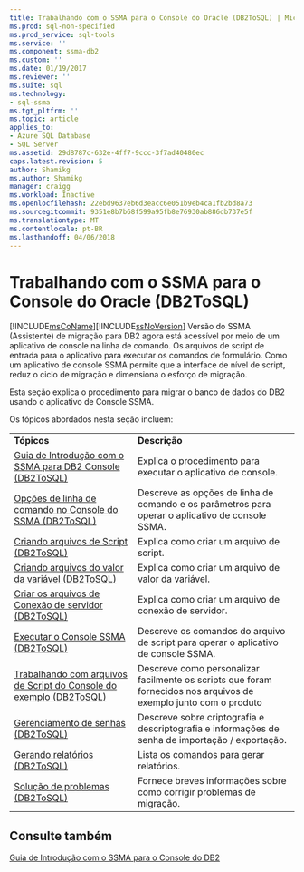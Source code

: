 ```yaml
---
title: Trabalhando com o SSMA para o Console do Oracle (DB2ToSQL) | Microsoft Docs
ms.prod: sql-non-specified
ms.prod_service: sql-tools
ms.service: ''
ms.component: ssma-db2
ms.custom: ''
ms.date: 01/19/2017
ms.reviewer: ''
ms.suite: sql
ms.technology:
- sql-ssma
ms.tgt_pltfrm: ''
ms.topic: article
applies_to:
- Azure SQL Database
- SQL Server
ms.assetid: 29d8787c-632e-4ff7-9ccc-3f7ad40480ec
caps.latest.revision: 5
author: Shamikg
ms.author: Shamikg
manager: craigg
ms.workload: Inactive
ms.openlocfilehash: 22ebd9637eb6d3eacc6e051b9eb4ca1fb2bd8a73
ms.sourcegitcommit: 9351e8b7b68f599a95fb8e76930ab886db737e5f
ms.translationtype: MT
ms.contentlocale: pt-BR
ms.lasthandoff: 04/06/2018
---
```

# <a name="working-with-ssma-for-oracle-console-db2tosql"></a>Trabalhando com o SSMA para o Console do Oracle (DB2ToSQL)
[!INCLUDE[msCoName](../../includes/msconame_md.md)][!INCLUDE[ssNoVersion](../../includes/ssnoversion_md.md)] Versão do SSMA (Assistente) de migração para DB2 agora está acessível por meio de um aplicativo de console na linha de comando. Os arquivos de script de entrada para o aplicativo para executar os comandos de formulário. Como um aplicativo de console SSMA permite que a interface de nível de script, reduz o ciclo de migração e dimensiona o esforço de migração.  
  
Esta seção explica o procedimento para migrar o banco de dados do DB2 usando o aplicativo de Console SSMA.  
  
Os tópicos abordados nesta seção incluem:  
  
|||  
|-|-|  
|**Tópicos**|**Descrição**|  
|[Guia de Introdução com o SSMA para DB2 Console &#40;DB2ToSQL&#41;](../../ssma/db2/getting-started-with-ssma-for-db2-console-db2tosql.md)|Explica o procedimento para executar o aplicativo de console.|  
|[Opções de linha de comando no Console do SSMA &#40;DB2ToSQL&#41;](../../ssma/db2/command-line-options-in-ssma-console-db2tosql.md)|Descreve as opções de linha de comando e os parâmetros para operar o aplicativo de console SSMA.|  
|[Criando arquivos de Script &#40;DB2ToSQL&#41;](../../ssma/db2/creating-script-files-db2tosql.md)|Explica como criar um arquivo de script.|  
|[Criando arquivos do valor da variável &#40;DB2ToSQL&#41;](../../ssma/db2/creating-variable-value-files-db2tosql.md)|Explica como criar um arquivo de valor da variável.|  
|[Criar os arquivos de Conexão de servidor &#40;DB2ToSQL&#41;](../../ssma/db2/creating-the-server-connection-files-db2tosql.md)|Explica como criar um arquivo de conexão de servidor.|  
|[Executar o Console SSMA &#40;DB2ToSQL&#41;](../../ssma/db2/executing-the-ssma-console-db2tosql.md)|Descreve os comandos do arquivo de script para operar o aplicativo de console SSMA.|  
|[Trabalhando com arquivos de Script do Console do exemplo &#40;DB2ToSQL&#41;](../../ssma/db2/working-with-the-sample-console-script-files-db2tosql.md)|Descreve como personalizar facilmente os scripts que foram fornecidos nos arquivos de exemplo junto com o produto|  
|[Gerenciamento de senhas &#40;DB2ToSQL&#41;](../../ssma/db2/managing-passwords-db2tosql.md)|Descreve sobre criptografia e descriptografia e informações de senha de importação / exportação.|  
|[Gerando relatórios &#40;DB2ToSQL&#41;](../../ssma/db2/generating-reports-db2tosql.md)|Lista os comandos para gerar relatórios.|  
|[Solução de problemas &#40;DB2ToSQL&#41;](../../ssma/db2/troubleshooting-db2tosql.md)|Fornece breves informações sobre como corrigir problemas de migração.|  
  
## <a name="see-also"></a>Consulte também  
[Guia de Introdução com o SSMA para o Console do DB2](http://msdn.microsoft.com/en-us/f245c017-023e-4880-8721-8908d339525e)  
  
